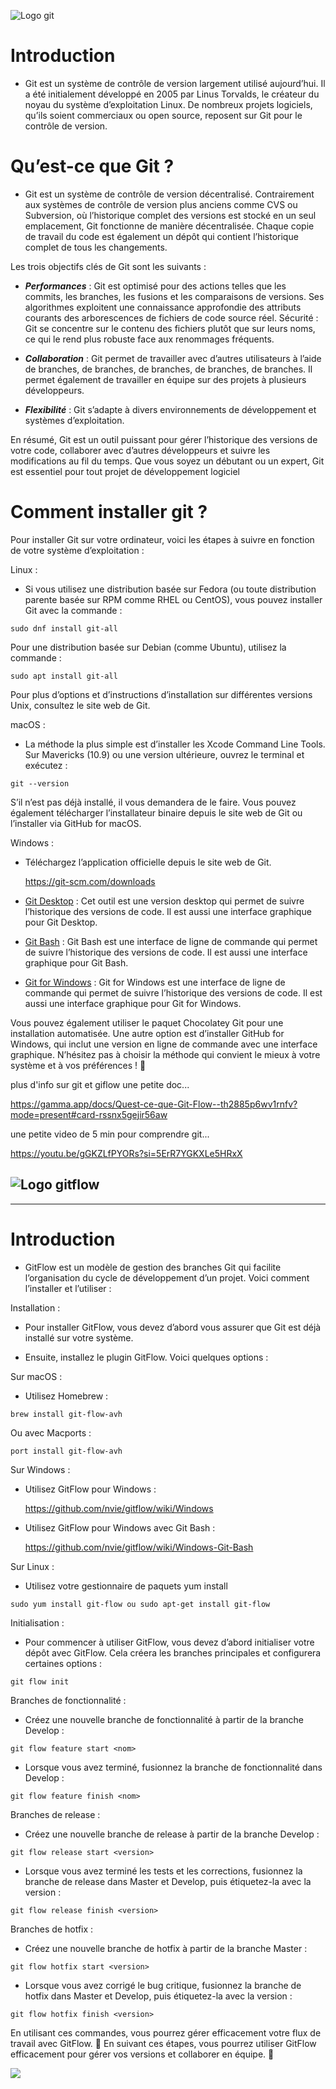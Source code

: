 ![Logo git](https://git-scm.com/images/logos/1color-lightbg@2x.png)

# Introduction

- Git est un système de contrôle de version largement utilisé aujourd’hui. Il a été initialement développé en 2005 par Linus Torvalds, le créateur du noyau du système d’exploitation Linux. De nombreux projets logiciels, qu’ils soient commerciaux ou open source, reposent sur Git pour le contrôle de version.

# Qu’est-ce que Git ?

- Git est un système de contrôle de version décentralisé. Contrairement aux systèmes de contrôle de version plus anciens comme CVS ou Subversion, où l’historique complet des versions est stocké en un seul emplacement, Git fonctionne de manière décentralisée. Chaque copie de travail du code est également un dépôt qui contient l’historique complet de tous les changements.

Les trois objectifs clés de Git sont les suivants :

- ___Performances___ : Git est optimisé pour des actions telles que les commits, les branches, les fusions et les comparaisons de versions. Ses algorithmes exploitent une connaissance approfondie des attributs courants des arborescences de fichiers de code source réel.
Sécurité : Git se concentre sur le contenu des fichiers plutôt que sur leurs noms, ce qui le rend plus robuste face aux renommages fréquents.

- ___Collaboration___ : Git permet de travailler avec d’autres utilisateurs à l’aide de branches, de branches, de branches, de branches, de branches. Il permet également de travailler en équipe sur des projets à plusieurs développeurs.

- ___Flexibilité___ : Git s’adapte à divers environnements de développement et systèmes d’exploitation.

En résumé, Git est un outil puissant pour gérer l’historique des versions de votre code, collaborer avec d’autres développeurs et suivre les modifications au fil du temps. Que vous soyez un débutant ou un expert, Git est essentiel pour tout projet de développement logiciel

# Comment installer git ?

Pour installer Git sur votre ordinateur, voici les étapes à suivre en fonction de votre système d’exploitation :

Linux :

- Si vous utilisez une distribution basée sur Fedora (ou toute distribution parente basée sur RPM comme RHEL ou CentOS), vous pouvez installer Git avec la commande :

````
sudo dnf install git-all
````

Pour une distribution basée sur Debian (comme Ubuntu), utilisez la commande :

````
sudo apt install git-all
````

Pour plus d’options et d’instructions d’installation sur différentes versions Unix, consultez le site web de Git.

macOS :

- La méthode la plus simple est d’installer les Xcode Command Line Tools. Sur Mavericks (10.9) ou une version ultérieure, ouvrez le terminal et exécutez :

````
git --version
````

S’il n’est pas déjà installé, il vous demandera de le faire.
Vous pouvez également télécharger l’installateur binaire depuis le site web de Git ou l’installer via GitHub for macOS.

Windows :

- Téléchargez l’application officielle depuis le site web de Git.

    https://git-scm.com/downloads

- [Git Desktop](https://git-scm.com/downloads) : Cet outil est une version desktop qui permet de suivre l’historique des versions de code. Il est aussi une interface graphique pour Git Desktop.

- [Git Bash](https://git-scm.com/downloads) : Git Bash est une interface de ligne de commande qui permet de suivre l’historique des versions de code. Il est aussi une interface graphique pour Git Bash.

- [Git for Windows](https://git-scm.com/downloads) : Git for Windows est une interface de ligne de commande qui permet de suivre l’historique des versions de code. Il est aussi une interface graphique pour Git for Windows.

Vous pouvez également utiliser le paquet Chocolatey Git pour une installation automatisée.
Une autre option est d’installer GitHub for Windows, qui inclut une version en ligne de commande avec une interface graphique.
N’hésitez pas à choisir la méthode qui convient le mieux à votre système et à vos préférences ! 🚀

plus d'info sur git et giflow une petite doc...

https://gamma.app/docs/Quest-ce-que-Git-Flow--th2885p6wv1rnfv?mode=present#card-rssnx5gejir56aw

une petite video de 5 min pour comprendre git...

https://youtu.be/gGKZLfPYORs?si=5ErR7YGKXLe5HRxX

![Logo gitflow](https://miro.medium.com/v2/resize:fit:1100/format:webp/1*SK4JGjtWs9BsfGGXOrnnig.png)
----
----

# Introduction

- GitFlow est un modèle de gestion des branches Git qui facilite l’organisation du cycle de développement d’un projet. Voici comment l’installer et l’utiliser :

Installation :

- Pour installer GitFlow, vous devez d’abord vous assurer que Git est déjà installé sur votre système.

- Ensuite, installez le plugin GitFlow. Voici quelques options :

Sur macOS :

- Utilisez Homebrew :

````
brew install git-flow-avh
````

Ou avec Macports :

````
port install git-flow-avh
````

Sur Windows :

- Utilisez GitFlow pour Windows :

    https://github.com/nvie/gitflow/wiki/Windows

- Utilisez GitFlow pour Windows avec Git Bash :

    https://github.com/nvie/gitflow/wiki/Windows-Git-Bash

Sur Linux :

- Utilisez votre gestionnaire de paquets yum install

````
sudo yum install git-flow ou sudo apt-get install git-flow
````
Initialisation :

- Pour commencer à utiliser GitFlow, vous devez d’abord initialiser votre dépôt avec GitFlow. Cela créera les branches principales et configurera certaines options :

````
git flow init
````

Branches de fonctionnalité :

- Créez une nouvelle branche de fonctionnalité à partir de la branche Develop :

````
git flow feature start <nom>
````
- Lorsque vous avez terminé, fusionnez la branche de fonctionnalité dans Develop :

````
git flow feature finish <nom>
````
Branches de release :

- Créez une nouvelle branche de release à partir de la branche Develop :

````
git flow release start <version>
````
- Lorsque vous avez terminé les tests et les corrections, fusionnez la branche de release dans Master et Develop, puis étiquetez-la avec la version :

````
git flow release finish <version>
````
Branches de hotfix :

- Créez une nouvelle branche de hotfix à partir de la branche Master :

````
git flow hotfix start <version>
````
- Lorsque vous avez corrigé le bug critique, fusionnez la branche de hotfix dans Master et Develop, puis étiquetez-la avec la version :

````
git flow hotfix finish <version>
````

En utilisant ces commandes, vous pourrez gérer efficacement votre flux de travail avec GitFlow. 🚀 
En suivant ces étapes, vous pourrez utiliser GitFlow efficacement pour gérer vos versions et collaborer en équipe. 🚀 

<a href='https://www.linkedin.com/in/jonathan-gorczyca-8157932a7/'>
        <img src='https://img.shields.io/badge/linkedin-darkblue'>